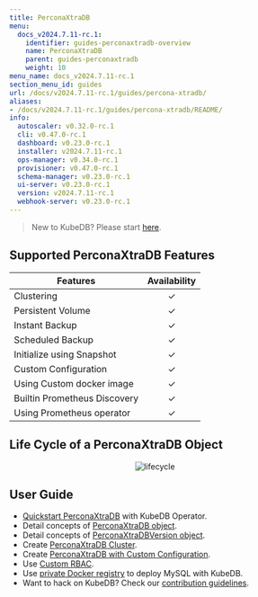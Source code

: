 ```yaml
---
title: PerconaXtraDB
menu:
  docs_v2024.7.11-rc.1:
    identifier: guides-perconaxtradb-overview
    name: PerconaXtraDB
    parent: guides-perconaxtradb
    weight: 10
menu_name: docs_v2024.7.11-rc.1
section_menu_id: guides
url: /docs/v2024.7.11-rc.1/guides/percona-xtradb/
aliases:
- /docs/v2024.7.11-rc.1/guides/percona-xtradb/README/
info:
  autoscaler: v0.32.0-rc.1
  cli: v0.47.0-rc.1
  dashboard: v0.23.0-rc.1
  installer: v2024.7.11-rc.1
  ops-manager: v0.34.0-rc.1
  provisioner: v0.47.0-rc.1
  schema-manager: v0.23.0-rc.1
  ui-server: v0.23.0-rc.1
  version: v2024.7.11-rc.1
  webhook-server: v0.23.0-rc.1
---
```


> New to KubeDB? Please start [here](/docs/v2024.7.11-rc.1/README).

## Supported PerconaXtraDB Features

| Features                                                | Availability |
| ------------------------------------------------------- | :----------: |
| Clustering                                              |   &#10003;   |
| Persistent Volume                                       |   &#10003;   |
| Instant Backup                                          |   &#10003;   |
| Scheduled Backup                                        |   &#10003;   |
| Initialize using Snapshot                               |   &#10003;   |
| Custom Configuration                                    |   &#10003;   |
| Using Custom docker image                               |   &#10003;   |
| Builtin Prometheus Discovery                            |   &#10003;   |
| Using Prometheus operator                               |   &#10003;   |

## Life Cycle of a PerconaXtraDB Object

<p align="center">
  <img alt="lifecycle"  src="/docs/v2024.7.11-rc.1/guides/percona-xtradb/images/perconaxtradb-lifecycle.svg" >
</p>

## User Guide

- [Quickstart PerconaXtraDB](/docs/v2024.7.11-rc.1/guides/percona-xtradb/quickstart/overview) with KubeDB Operator.
- Detail concepts of [PerconaXtraDB object](/docs/v2024.7.11-rc.1/guides/percona-xtradb/concepts/perconaxtradb).
- Detail concepts of [PerconaXtraDBVersion object](/docs/v2024.7.11-rc.1/guides/percona-xtradb/concepts/perconaxtradb-version).
- Create [PerconaXtraDB Cluster](/docs/v2024.7.11-rc.1/guides/percona-xtradb/clustering/galera-cluster).
- Create [PerconaXtraDB with Custom Configuration](/docs/v2024.7.11-rc.1/guides/percona-xtradb/configuration/using-config-file).
- Use [Custom RBAC](/docs/v2024.7.11-rc.1/guides/percona-xtradb/custom-rbac/using-custom-rbac).
- Use [private Docker registry](/docs/v2024.7.11-rc.1/guides/percona-xtradb/private-registry/quickstart) to deploy MySQL with KubeDB.
- Want to hack on KubeDB? Check our [contribution guidelines](/docs/v2024.7.11-rc.1/CONTRIBUTING).
